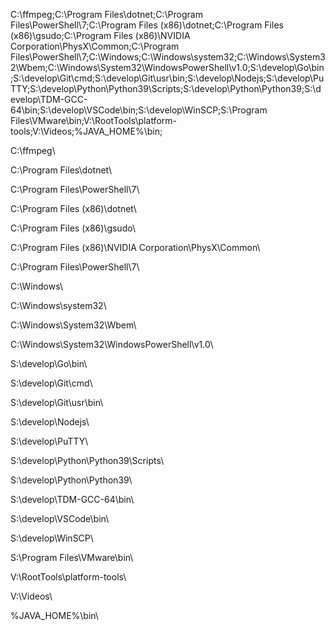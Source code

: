 C:\ffmpeg\;C:\Program Files\dotnet\;C:\Program Files\PowerShell\7\;C:\Program Files (x86)\dotnet\;C:\Program Files (x86)\gsudo\;C:\Program Files (x86)\NVIDIA Corporation\PhysX\Common\;C:\Program Files\PowerShell\7\;C:\Windows\;C:\Windows\system32\;C:\Windows\System32\Wbem\;C:\Windows\System32\WindowsPowerShell\v1.0\;S:\develop\Go\bin\;S:\develop\Git\cmd\;S:\develop\Git\usr\bin\;S:\develop\Nodejs\;S:\develop\PuTTY\;S:\develop\Python\Python39\Scripts\;S:\develop\Python\Python39\;S:\develop\TDM-GCC-64\bin\;S:\develop\VSCode\bin\;S:\develop\WinSCP\;S:\Program Files\VMware\bin\;V:\RootTools\platform-tools\;V:\Videos\;%JAVA_HOME%\bin\;



C:\ffmpeg\

C:\Program Files\dotnet\

C:\Program Files\PowerShell\7\

C:\Program Files (x86)\dotnet\

C:\Program Files (x86)\gsudo\

C:\Program Files (x86)\NVIDIA Corporation\PhysX\Common\

C:\Program Files\PowerShell\7\

C:\Windows\

C:\Windows\system32\

C:\Windows\System32\Wbem\

C:\Windows\System32\WindowsPowerShell\v1.0\

S:\develop\Go\bin\

S:\develop\Git\cmd\

S:\develop\Git\usr\bin\

S:\develop\Nodejs\

S:\develop\PuTTY\

S:\develop\Python\Python39\Scripts\

S:\develop\Python\Python39\

S:\develop\TDM-GCC-64\bin\

S:\develop\VSCode\bin\

S:\develop\WinSCP\

S:\Program Files\VMware\bin\

V:\RootTools\platform-tools\

V:\Videos\

%JAVA_HOME%\bin\
